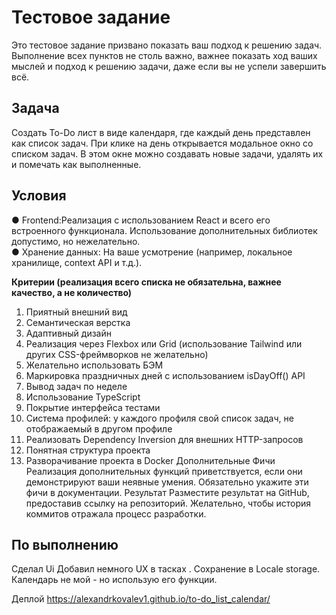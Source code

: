 # Тестовое задание
Это тестовое задание призвано показать ваш подход к решению задач. Выполнение
всех пунктов не столь важно, важнее показать ход ваших мыслей и подход к решению
задачи, даже если вы не успели завершить всё.
## Задача
Создать To-Do лист в виде календаря, где каждый день представлен как список задач.
При клике на день открывается модальное окно со списком задач. В этом окне можно
создавать новые задачи, удалять их и помечать как выполненные.
## Условия
 ● Frontend:Реализация с использованием React и всего его встроенного
функционала. Использование дополнительных библиотек допустимо, но
нежелательно.
</br>
● Хранение данных: На ваше усмотрение (например, локальное хранилище,
context API и т.д.).
</br>

<b>Критерии (реализация всего списка не обязательна, важнее качество, а не
количество)</b>
1. Приятный внешний вид
2. Семантическая верстка
3. Адаптивный дизайн
4. Реализация через Flexbox или Grid (использование Tailwind или других
   CSS-фреймворков не желательно)
5. Желательно использовать БЭМ
6. Маркировка праздничных дней с использованием isDayOff() API
7. Вывод задач по неделе
8. Использование TypeScript
9. Покрытие интерфейса тестами
10. Система профилей: у каждого профиля свой список задач, не отображаемый в
    другом профиле
11. Реализовать Dependency Inversion для внешних HTTP-запросов
12. Понятная структура проекта
13. Разворачивание проекта в Docker
    Дополнительные Фичи
    Реализация дополнительных функций приветствуется, если они демонстрируют ваши
    неявные умения. Обязательно укажите эти фичи в документации.
    Результат
    Разместите результат на GitHub, предоставив ссылку на репозиторий. Желательно,
    чтобы история коммитов отражала процесс разработки.

## По выполнению

Сделал Ui Добавил немного UX  в тасках . Cохранение в Locale storage. Календарь не мой - но использую его функции.

Деплой https://alexandrkovalev1.github.io/to-do_list_calendar/